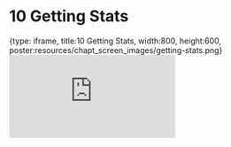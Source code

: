 # 10 Getting Stats
 
{type: iframe, title:10 Getting Stats, width:800, height:600, poster:resources/chapt_screen_images/getting-stats.png}
![](https://datatrail-jhu.github.io/python/no_toc/getting-stats.html)
 

 
